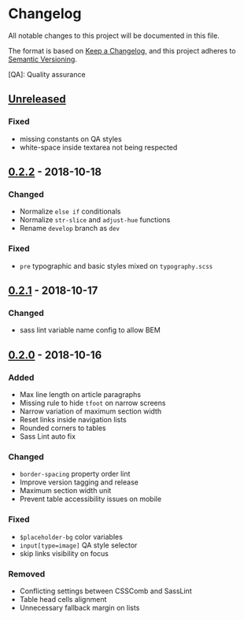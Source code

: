 # Changelog

All notable changes to this project will be documented in this file.

The format is based on [Keep a Changelog](https://keepachangelog.com/en/1.0.0/),
and this project adheres to [Semantic Versioning](https://semver.org/spec/v2.0.0.html).

[QA]: Quality assurance

## [Unreleased]

### Fixed

- missing constants on QA styles
- white-space inside textarea not being respected

## [0.2.2][] - 2018-10-18

### Changed

- Normalize `else if` conditionals
- Normalize `str-slice` and `adjust-hue` functions
- Rename `develop` branch as `dev`

### Fixed

- `pre` typographic and basic styles mixed on `typography.scss`

## [0.2.1][] - 2018-10-17

### Changed

- sass lint variable name config to allow BEM

## [0.2.0][] - 2018-10-16

### Added

- Max line length on article paragraphs
- Missing rule to hide `tfoot` on narrow screens
- Narrow variation of maximum section width
- Reset links inside navigation lists
- Rounded corners to tables
- Sass Lint auto fix

### Changed

- `border-spacing` property order lint
- Improve version tagging and release
- Maximum section width unit
- Prevent table accessibility issues on mobile

### Fixed

- `$placeholder-bg` color variables
- `input[type=image]` QA style selector
- skip links visibility on focus

### Removed

- Conflicting settings between CSSComb and SassLint
- Table head cells alignment
- Unnecessary fallback margin on lists


[Unreleased]: undefined/compare/v0.2.2...HEAD
[0.2.2]: undefined/compare/v0.2.1...v0.2.2
[0.2.1]: undefined/compare/v0.2.0...v0.2.1
[0.2.0]: undefined/tree/v0.2.0
